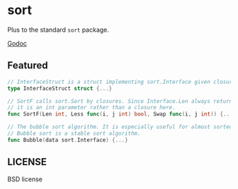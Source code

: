 # sort
Plus to the standard `sort` package.

[Godoc](http://godoc.org/github.com/golangplus/sort)

## Featured
```go
// InterfaceStruct is a struct implementing sort.Interface given closures
type InterfaceStruct struct {...}

// SortF calls sort.Sort by closures. Since Interface.Len always returns a constant,
// it is an int parameter rather than a closure here.
func SortF(Len int, Less func(i, j int) bool, Swap func(i, j int)) {...}

// The bubble sort algorithm. It is especially useful for almost sorted list.
// Bubble sort is a stable sort algorithm.
func Bubble(data sort.Interface) {...}
```

## LICENSE
BSD license

